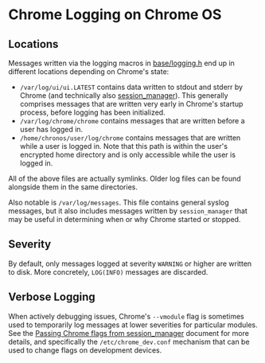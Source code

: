 # Chrome Logging on Chrome OS

## Locations

Messages written via the logging macros in [base/logging.h] end up in different
locations depending on Chrome's state:

* `/var/log/ui/ui.LATEST` contains data written to stdout and stderr by Chrome
  (and technically also [session_manager]). This generally comprises messages
  that are written very early in Chrome's startup process, before logging has
  been initialized.
* `/var/log/chrome/chrome` contains messages that are written before a user has
  logged in.
* `/home/chronos/user/log/chrome` contains messages that are written while a
  user is logged in. Note that this path is within the user's encrypted home
  directory and is only accessible while the user is logged in.

All of the above files are actually symlinks. Older log files can be found
alongside them in the same directories.

Also notable is `/var/log/messages`. This file contains general syslog messages,
but it also includes messages written by `session_manager` that may be useful in
determining when or why Chrome started or stopped.

## Severity

By default, only messages logged at severity `WARNING` or higher are written to
disk. More concretely, `LOG(INFO)` messages are discarded.

## Verbose Logging

When actively debugging issues, Chrome's `--vmodule` flag is sometimes used to
temporarily log messages at lower severities for particular modules. See the
[Passing Chrome flags from session_manager] document for more details, and
specifically the `/etc/chrome_dev.conf` mechanism that can be used to
change flags on development devices.

[base/logging.h]: ../base/logging.h
[session_manager]: https://chromium.googlesource.com/chromiumos/platform2/+/master/login_manager/
[Passing Chrome flags from session_manager]: https://chromium.googlesource.com/chromiumos/platform2/+/master/login_manager/docs/flags.md
